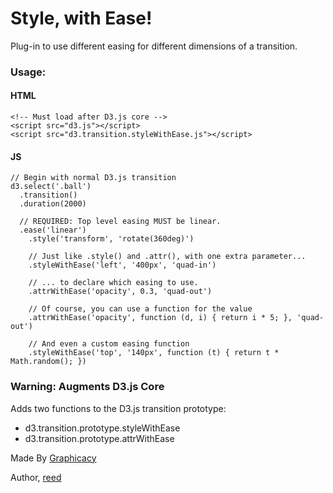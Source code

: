# Style, with Ease!

Plug-in to use different easing for different dimensions of a transition.

### Usage:

#### HTML
    <!-- Must load after D3.js core -->
    <script src="d3.js"></script>
    <script src="d3.transition.styleWithEase.js"></script>

#### JS
    // Begin with normal D3.js transition
    d3.select('.ball')                        
      .transition()                           
      .duration(2000)

      // REQUIRED: Top level easing MUST be linear.                 
      .ease('linear')
        .style('transform', 'rotate(360deg)') 

        // Just like .style() and .attr(), with one extra parameter...            
        .styleWithEase('left', '400px', 'quad-in')

        // ... to declare which easing to use.              
        .attrWithEase('opacity', 0.3, 'quad-out')

        // Of course, you can use a function for the value
        .attrWithEase('opacity', function (d, i) { return i * 5; }, 'quad-out')

        // And even a custom easing function
        .styleWithEase('top', '140px', function (t) { return t * Math.random(); })

### Warning: Augments D3.js Core 
  
Adds two functions to the D3.js transition prototype:
* d3.transition.prototype.styleWithEase
* d3.transition.prototype.attrWithEase


Made By [Graphicacy](http://www.graphicacy.com)

Author, [reed](https://github.com/reedspool)
